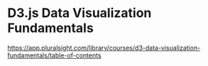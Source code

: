# D3.js Data Visualization Fundamentals

https://app.pluralsight.com/library/courses/d3-data-visualization-fundamentals/table-of-contents
